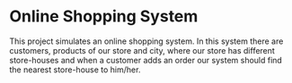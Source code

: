 # Online Shopping System
This project simulates an online shopping system. In this system there are customers, products of our store and city, where our store has different store-houses and when a customer adds an order our system should find the nearest store-house to him/her.
